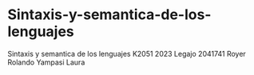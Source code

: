 # Sintaxis-y-semantica-de-los-lenguajes


Sintaxis y semantica de los lenguajes K2051
2023
Legajo 2041741
Royer Rolando Yampasi Laura

